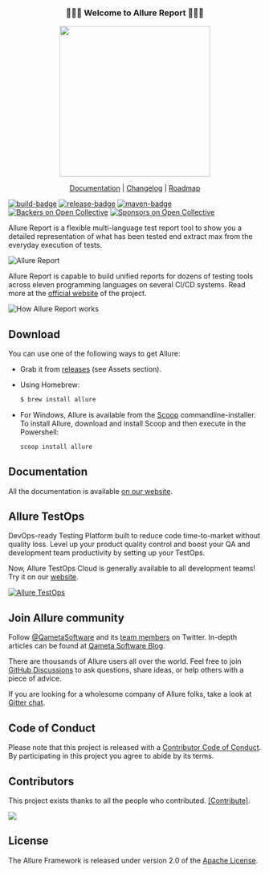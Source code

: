 [license]: http://www.apache.org/licenses/LICENSE-2.0 "Apache License 2.0"
[site]: https://qameta.io/?source=Report_GitHub
[blog]: https://qameta.io/blog
[gitter]: https://gitter.im/allure-framework/allure-core
[gitter-ru]: https://gitter.im/allure-framework/allure-ru
[tg-ru]: https://t.me/allure_ru
[twitter]: https://twitter.com/QametaSoftware "Qameta Software"
[twitter-team]: https://twitter.com/QametaSoftware/lists/team/members "Team"
[build]: https://github.com/allure-framework/allure2/actions/workflows/build.yaml
[build-badge]: https://github.com/allure-framework/allure2/actions/workflows/build.yaml/badge.svg
[maven]: https://repo.maven.apache.org/maven2/io/qameta/allure/allure-commandline/ "Maven Central"
[maven-badge]: https://img.shields.io/maven-central/v/io.qameta.allure/allure-commandline.svg?style=flat
[release]: https://github.com/allure-framework/allure2/releases/latest "Latest release"
[release-badge]: https://img.shields.io/github/release/allure-framework/allure2.svg?style=flat
[CONTRIBUTING.md]: .github/CONTRIBUTING.md
[CODE_OF_CONDUCT.md]: CODE_OF_CONDUCT.md
[docs]: https://docs.qameta.io/allure-report/
[discussions]: https://github.com/allure-framework/allure2/discussions

<h3 align="center">🚀🚀🚀 Welcome to Allure Report 🚀🚀🚀</h3>
<p align="center"><a href="https://qameta.io/allure-report/" target="_blank"><img src="https://github.com/apostolst/readme-file/blob/112b6e61f8763cb93f9623c56972058020f9f264/report_icons/LogoReport.png" height="300"/></p>
 <p align="center">
  <a href="https://on.cypress.io">Documentation</a> |
  <a href="https://on.cypress.io/changelog">Changelog</a> |
  <a href="https://on.cypress.io/roadmap">Roadmap</a>
 </p>



[![build-badge][]][build] [![release-badge][]][release] [![maven-badge][]][maven] [![Backers on Open Collective](https://opencollective.com/allure-report/backers/badge.svg)](#backers) [![Sponsors on Open Collective](https://opencollective.com/allure-report/sponsors/badge.svg)](#sponsors)

Allure Report is a flexible multi-language test report tool to show you a detailed representation of what has been tested end extract max from the everyday execution of tests. 

![Allure Report](.github/allure-report-gif.gif)

Allure Report is capable to build unified reports for dozens of testing tools across eleven programming languages on several CI/CD systems. 
Read more at the [official website](https://qameta.io/allure-report) of the project.

![How Allure Report works](.github/how_allure_works.jpg)

## Download

You can use one of the following ways to get Allure:

* Grab it from [releases](https://github.com/allure-framework/allure2/releases) (see Assets section).
* Using Homebrew:

    ```bash
    $ brew install allure
    ```
* For Windows, Allure is available from the [Scoop](http://scoop.sh/) commandline-installer.
To install Allure, download and install Scoop and then execute in the Powershell:

    ```bash
    scoop install allure
    ```


## Documentation

All the documentation is available [on our website][docs].

## Allure TestOps
    
DevOps-ready Testing Platform built to reduce code time-to-market without quality loss. Level up your product quality control and boost your QA and development team productivity by setting up your TestOps. 
    
Now, Allure TestOps Cloud is generally available to all development teams! Try it on our [website][site].
    
[![Allure TestOps](.github/allure-testops-cloud-now.jpg)][site]
    
## Join Allure community

Follow [@QametaSoftware][twitter] and its [team members][twitter-team] on Twitter. In-depth articles can be found at [Qameta Software Blog][blog]. 

There are thousands of Allure users all over the world. Feel free to join [GitHub Discussions][discussions] to ask questions, share ideas, or help others with a piece of advice.

If you are looking for a wholesome company of Allure folks, take a look at [Gitter chat][gitter].
    
## Code of Conduct

Please note that this project is released with a [Contributor Code of Conduct][CODE_OF_CONDUCT.md]. By participating in this project you agree to abide by its terms.

## Contributors

This project exists thanks to all the people who contributed. [[Contribute]](.github/CONTRIBUTING.md).

<a href="https://github.com/allure-framework/allure2/graphs/contributors"><img src="https://opencollective.com/allure-report/contributors.svg?avatarHeight=24&width=890&showBtn=false" /></a>

## License

The Allure Framework is released under version 2.0 of the [Apache License][license].
